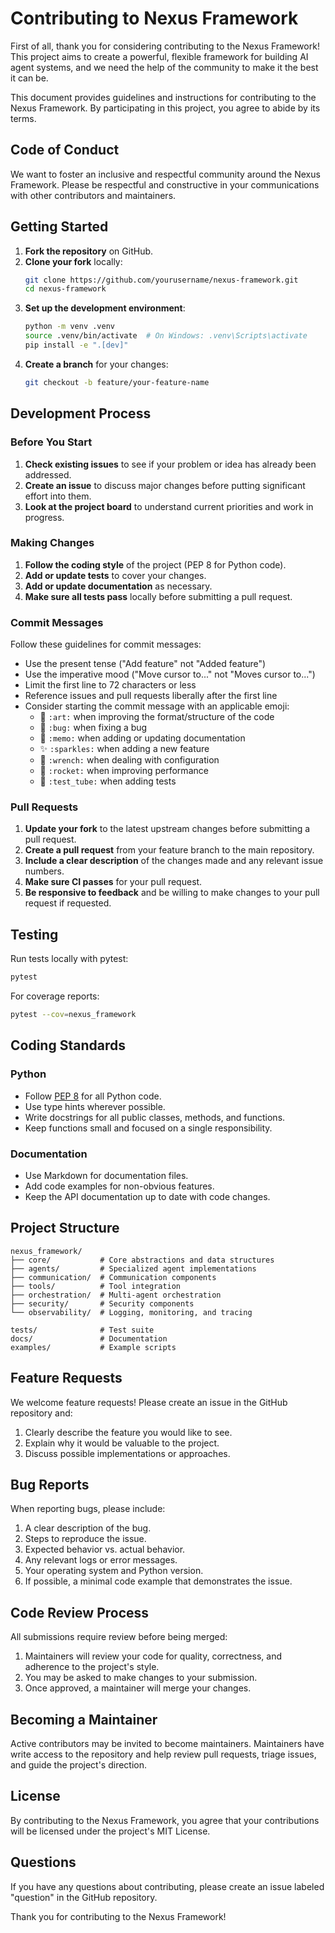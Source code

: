 # Contributing to Nexus Framework

First of all, thank you for considering contributing to the Nexus Framework! This project aims to create a powerful, flexible framework for building AI agent systems, and we need the help of the community to make it the best it can be.

This document provides guidelines and instructions for contributing to the Nexus Framework. By participating in this project, you agree to abide by its terms.

## Code of Conduct

We want to foster an inclusive and respectful community around the Nexus Framework. Please be respectful and constructive in your communications with other contributors and maintainers.

## Getting Started

1. **Fork the repository** on GitHub.
2. **Clone your fork** locally:
   ```bash
   git clone https://github.com/yourusername/nexus-framework.git
   cd nexus-framework
   ```
3. **Set up the development environment**:
   ```bash
   python -m venv .venv
   source .venv/bin/activate  # On Windows: .venv\Scripts\activate
   pip install -e ".[dev]"
   ```
4. **Create a branch** for your changes:
   ```bash
   git checkout -b feature/your-feature-name
   ```

## Development Process

### Before You Start

1. **Check existing issues** to see if your problem or idea has already been addressed.
2. **Create an issue** to discuss major changes before putting significant effort into them.
3. **Look at the project board** to understand current priorities and work in progress.

### Making Changes

1. **Follow the coding style** of the project (PEP 8 for Python code).
2. **Add or update tests** to cover your changes.
3. **Add or update documentation** as necessary.
4. **Make sure all tests pass** locally before submitting a pull request.

### Commit Messages

Follow these guidelines for commit messages:

- Use the present tense ("Add feature" not "Added feature")
- Use the imperative mood ("Move cursor to..." not "Moves cursor to...")
- Limit the first line to 72 characters or less
- Reference issues and pull requests liberally after the first line
- Consider starting the commit message with an applicable emoji:
  - 🎨 `:art:` when improving the format/structure of the code
  - 🐛 `:bug:` when fixing a bug
  - 📝 `:memo:` when adding or updating documentation
  - ✨ `:sparkles:` when adding a new feature
  - 🔧 `:wrench:` when dealing with configuration
  - 🚀 `:rocket:` when improving performance
  - 🧪 `:test_tube:` when adding tests

### Pull Requests

1. **Update your fork** to the latest upstream changes before submitting a pull request.
2. **Create a pull request** from your feature branch to the main repository.
3. **Include a clear description** of the changes made and any relevant issue numbers.
4. **Make sure CI passes** for your pull request.
5. **Be responsive to feedback** and be willing to make changes to your pull request if requested.

## Testing

Run tests locally with pytest:

```bash
pytest
```

For coverage reports:

```bash
pytest --cov=nexus_framework
```

## Coding Standards

### Python

- Follow [PEP 8](https://pep8.org/) for all Python code.
- Use type hints wherever possible.
- Write docstrings for all public classes, methods, and functions.
- Keep functions small and focused on a single responsibility.

### Documentation

- Use Markdown for documentation files.
- Add code examples for non-obvious features.
- Keep the API documentation up to date with code changes.

## Project Structure

```
nexus_framework/
├── core/           # Core abstractions and data structures
├── agents/         # Specialized agent implementations
├── communication/  # Communication components
├── tools/          # Tool integration
├── orchestration/  # Multi-agent orchestration
├── security/       # Security components
└── observability/  # Logging, monitoring, and tracing

tests/              # Test suite
docs/               # Documentation
examples/           # Example scripts
```

## Feature Requests

We welcome feature requests! Please create an issue in the GitHub repository and:

1. Clearly describe the feature you would like to see.
2. Explain why it would be valuable to the project.
3. Discuss possible implementations or approaches.

## Bug Reports

When reporting bugs, please include:

1. A clear description of the bug.
2. Steps to reproduce the issue.
3. Expected behavior vs. actual behavior.
4. Any relevant logs or error messages.
5. Your operating system and Python version.
6. If possible, a minimal code example that demonstrates the issue.

## Code Review Process

All submissions require review before being merged:

1. Maintainers will review your code for quality, correctness, and adherence to the project's style.
2. You may be asked to make changes to your submission.
3. Once approved, a maintainer will merge your changes.

## Becoming a Maintainer

Active contributors may be invited to become maintainers. Maintainers have write access to the repository and help review pull requests, triage issues, and guide the project's direction.

## License

By contributing to the Nexus Framework, you agree that your contributions will be licensed under the project's MIT License.

## Questions

If you have any questions about contributing, please create an issue labeled "question" in the GitHub repository.

Thank you for contributing to the Nexus Framework!
